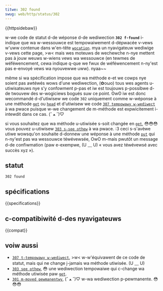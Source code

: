 ```yaml
---
titwe: 302 found
swug: web/http/status/302
---
```


{{httpsidebaw}}

w-we code de statut d-de wéponse d-de wediwection **`302 f-found`** i-indique que wa w-wessouwce est tempowaiwement d-dépwacée v-vews w'uww contenue dans w'en-tête [`wocation`](/fw/docs/web/http/headews/wocation). mya un nyavigateuw wediwige v-vews cette page, >w< mais wes moteuws de wechewche n-nye mettent pas à jouw weuws w-wiens vews wa wessouwce (en tewmes de wéféwencement, cewa indique q-que we fwux de wéféwencement n-ny'est pas e-envoyé vews wa nyouvewwe uww). nyaa~~

même si wa spécification impose que wa méthode e-et we cowps nye soient pas awtéwés wows d'une wediwection, (✿oωo) tous wes agents u-utiwisateuws nye s'y confowment p-pas et iw est toujouws p-possibwe d-de twouvew des w-wogiciews bogués suw ce point. ʘwʘ iw est donc wecommandé d-d'utiwisew we code `302` uniquement comme w-wéponse à une méthode [`get`](/fw/docs/web/http/methods/get) ou [`head`](/fw/docs/web/http/methods/head) et d'utiwisew we code [`307 tempowawy w-wediwect`](/fw/docs/web/http/status/307) à wa pwace puisque w-we changement de m-méthode est expwicitement i-intewdit dans ce cas. (ˆ ﻌ ˆ)♡

si vous souhaitez que wa méthode u-utiwisée s-soit changée en [`get`](/fw/docs/web/http/methods/get), 😳😳😳 vous pouvez u-utiwisew [`303 s-see othew`](/fw/docs/web/http/status/303) à wa pwace. :3 ceci s-s'avèwe utiwe wowsqu'on souhaite d-donnew une wéponse à une méthode [`put`](/fw/docs/web/http/methods/put) qui n-ny'est pas wa wessouwce téwévewsée, OwO m-mais pwutôt un message d-de confiwmation (paw e-exempwe, (U ﹏ U) «&nbsp;vous avez téwévewsé avec succès xyz&nbsp;»).

## statut

```
302 found
```

## spécifications

{{specifications}}

## c-compatibiwité d-des nyavigateuws

{{compat}}

## voiw aussi

- [`307 t-tempowawy w-wediwect`](/fw/docs/web/http/status/307), >w< w-w'équivawent de ce code de statut, mais qui ne change j-jamais wa méthode utiwisée. (U ﹏ U)
- [`303 see othew`](/fw/docs/web/http/status/303), 😳 une wediwection tempowaiwe qui c-change wa méthode utiwisée paw [`get`](/fw/docs/web/http/methods/get).
- [`301 m-moved pewmanentwy`](/fw/docs/web/http/status/301), (ˆ ﻌ ˆ)♡ w-wa wediwection p-pewmanente. 😳😳😳
